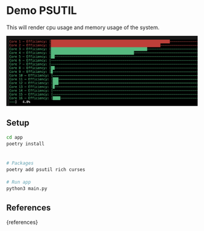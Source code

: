 # Demo PSUTIL

This will render cpu usage and memory usage of the system.

![Python](./app/images/images.png)

## Setup

```bash
cd app
poetry install


# Packages
poetry add psutil rich curses

# Run app
python3 main.py
```

## References

{references}
